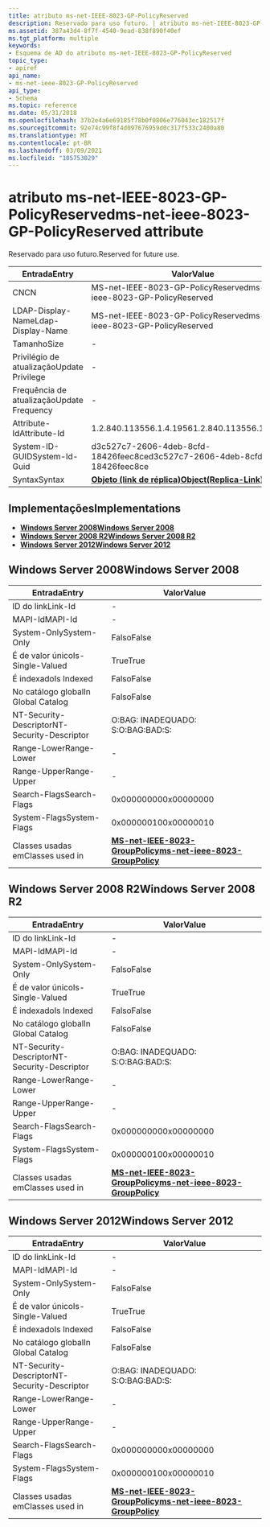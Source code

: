 ```yaml
---
title: atributo ms-net-IEEE-8023-GP-PolicyReserved
description: Reservado para uso futuro. | atributo ms-net-IEEE-8023-GP-PolicyReserved
ms.assetid: 387a43d4-8f7f-4540-9ead-838f890f40ef
ms.tgt_platform: multiple
keywords:
- Esquema de AD do atributo ms-net-IEEE-8023-GP-PolicyReserved
topic_type:
- apiref
api_name:
- ms-net-ieee-8023-GP-PolicyReserved
api_type:
- Schema
ms.topic: reference
ms.date: 05/31/2018
ms.openlocfilehash: 37b2e4a6e69185f78b0f0806e776043ec182517f
ms.sourcegitcommit: 92e74c99f8f4d097676959d0c317f533c2400a80
ms.translationtype: MT
ms.contentlocale: pt-BR
ms.lasthandoff: 03/09/2021
ms.locfileid: "105753029"
---
```

# <a name="ms-net-ieee-8023-gp-policyreserved-attribute"></a><span data-ttu-id="6a6f2-105">atributo ms-net-IEEE-8023-GP-PolicyReserved</span><span class="sxs-lookup"><span data-stu-id="6a6f2-105">ms-net-ieee-8023-GP-PolicyReserved attribute</span></span>

<span data-ttu-id="6a6f2-106">Reservado para uso futuro.</span><span class="sxs-lookup"><span data-stu-id="6a6f2-106">Reserved for future use.</span></span>



| <span data-ttu-id="6a6f2-107">Entrada</span><span class="sxs-lookup"><span data-stu-id="6a6f2-107">Entry</span></span> | <span data-ttu-id="6a6f2-108">Valor</span><span class="sxs-lookup"><span data-stu-id="6a6f2-108">Value</span></span> |
|-------------------|-------------------------------------------------------|
| <span data-ttu-id="6a6f2-109">CN</span><span class="sxs-lookup"><span data-stu-id="6a6f2-109">CN</span></span>                | <span data-ttu-id="6a6f2-110">MS-net-IEEE-8023-GP-PolicyReserved</span><span class="sxs-lookup"><span data-stu-id="6a6f2-110">ms-net-ieee-8023-GP-PolicyReserved</span></span>                    |
| <span data-ttu-id="6a6f2-111">LDAP-Display-Name</span><span class="sxs-lookup"><span data-stu-id="6a6f2-111">Ldap-Display-Name</span></span> | <span data-ttu-id="6a6f2-112">MS-net-IEEE-8023-GP-PolicyReserved</span><span class="sxs-lookup"><span data-stu-id="6a6f2-112">ms-net-ieee-8023-GP-PolicyReserved</span></span>                    |
| <span data-ttu-id="6a6f2-113">Tamanho</span><span class="sxs-lookup"><span data-stu-id="6a6f2-113">Size</span></span>              | \-                                                    |
| <span data-ttu-id="6a6f2-114">Privilégio de atualização</span><span class="sxs-lookup"><span data-stu-id="6a6f2-114">Update Privilege</span></span>  | \-                                                    |
| <span data-ttu-id="6a6f2-115">Frequência de atualização</span><span class="sxs-lookup"><span data-stu-id="6a6f2-115">Update Frequency</span></span>  | \-                                                    |
| <span data-ttu-id="6a6f2-116">Attribute-Id</span><span class="sxs-lookup"><span data-stu-id="6a6f2-116">Attribute-Id</span></span>      | <span data-ttu-id="6a6f2-117">1.2.840.113556.1.4.1956</span><span class="sxs-lookup"><span data-stu-id="6a6f2-117">1.2.840.113556.1.4.1956</span></span>                               |
| <span data-ttu-id="6a6f2-118">System-ID-GUID</span><span class="sxs-lookup"><span data-stu-id="6a6f2-118">System-Id-Guid</span></span>    | <span data-ttu-id="6a6f2-119">d3c527c7-2606-4deb-8cfd-18426feec8ce</span><span class="sxs-lookup"><span data-stu-id="6a6f2-119">d3c527c7-2606-4deb-8cfd-18426feec8ce</span></span>                  |
| <span data-ttu-id="6a6f2-120">Syntax</span><span class="sxs-lookup"><span data-stu-id="6a6f2-120">Syntax</span></span>            | [<span data-ttu-id="6a6f2-121">**Objeto (link de réplica)**</span><span class="sxs-lookup"><span data-stu-id="6a6f2-121">**Object(Replica-Link)**</span></span>](s-object-replica-link.md) |



## <a name="implementations"></a><span data-ttu-id="6a6f2-122">Implementações</span><span class="sxs-lookup"><span data-stu-id="6a6f2-122">Implementations</span></span>

-   [<span data-ttu-id="6a6f2-123">**Windows Server 2008**</span><span class="sxs-lookup"><span data-stu-id="6a6f2-123">**Windows Server 2008**</span></span>](#windows-server-2008)
-   [<span data-ttu-id="6a6f2-124">**Windows Server 2008 R2**</span><span class="sxs-lookup"><span data-stu-id="6a6f2-124">**Windows Server 2008 R2**</span></span>](#windows-server-2008-r2)
-   [<span data-ttu-id="6a6f2-125">**Windows Server 2012**</span><span class="sxs-lookup"><span data-stu-id="6a6f2-125">**Windows Server 2012**</span></span>](#windows-server-2012)

## <a name="windows-server-2008"></a><span data-ttu-id="6a6f2-126">Windows Server 2008</span><span class="sxs-lookup"><span data-stu-id="6a6f2-126">Windows Server 2008</span></span>



| <span data-ttu-id="6a6f2-127">Entrada</span><span class="sxs-lookup"><span data-stu-id="6a6f2-127">Entry</span></span> | <span data-ttu-id="6a6f2-128">Valor</span><span class="sxs-lookup"><span data-stu-id="6a6f2-128">Value</span></span> |
|------------------------|-----------------------------------------------------------------------------------|
| <span data-ttu-id="6a6f2-129">ID do link</span><span class="sxs-lookup"><span data-stu-id="6a6f2-129">Link-Id</span></span>                | \-                                                                                |
| <span data-ttu-id="6a6f2-130">MAPI-Id</span><span class="sxs-lookup"><span data-stu-id="6a6f2-130">MAPI-Id</span></span>                | \-                                                                                |
| <span data-ttu-id="6a6f2-131">System-Only</span><span class="sxs-lookup"><span data-stu-id="6a6f2-131">System-Only</span></span>            | <span data-ttu-id="6a6f2-132">Falso</span><span class="sxs-lookup"><span data-stu-id="6a6f2-132">False</span></span>                                                                             |
| <span data-ttu-id="6a6f2-133">É de valor único</span><span class="sxs-lookup"><span data-stu-id="6a6f2-133">Is-Single-Valued</span></span>       | <span data-ttu-id="6a6f2-134">True</span><span class="sxs-lookup"><span data-stu-id="6a6f2-134">True</span></span>                                                                              |
| <span data-ttu-id="6a6f2-135">É indexado</span><span class="sxs-lookup"><span data-stu-id="6a6f2-135">Is Indexed</span></span>             | <span data-ttu-id="6a6f2-136">Falso</span><span class="sxs-lookup"><span data-stu-id="6a6f2-136">False</span></span>                                                                             |
| <span data-ttu-id="6a6f2-137">No catálogo global</span><span class="sxs-lookup"><span data-stu-id="6a6f2-137">In Global Catalog</span></span>      | <span data-ttu-id="6a6f2-138">Falso</span><span class="sxs-lookup"><span data-stu-id="6a6f2-138">False</span></span>                                                                             |
| <span data-ttu-id="6a6f2-139">NT-Security-Descriptor</span><span class="sxs-lookup"><span data-stu-id="6a6f2-139">NT-Security-Descriptor</span></span> | <span data-ttu-id="6a6f2-140">O:BAG: INADEQUADO: S:</span><span class="sxs-lookup"><span data-stu-id="6a6f2-140">O:BAG:BAD:S:</span></span>                                                                      |
| <span data-ttu-id="6a6f2-141">Range-Lower</span><span class="sxs-lookup"><span data-stu-id="6a6f2-141">Range-Lower</span></span>            | \-                                                                                |
| <span data-ttu-id="6a6f2-142">Range-Upper</span><span class="sxs-lookup"><span data-stu-id="6a6f2-142">Range-Upper</span></span>            | \-                                                                                |
| <span data-ttu-id="6a6f2-143">Search-Flags</span><span class="sxs-lookup"><span data-stu-id="6a6f2-143">Search-Flags</span></span>           | <span data-ttu-id="6a6f2-144">0x00000000</span><span class="sxs-lookup"><span data-stu-id="6a6f2-144">0x00000000</span></span>                                                                        |
| <span data-ttu-id="6a6f2-145">System-Flags</span><span class="sxs-lookup"><span data-stu-id="6a6f2-145">System-Flags</span></span>           | <span data-ttu-id="6a6f2-146">0x00000010</span><span class="sxs-lookup"><span data-stu-id="6a6f2-146">0x00000010</span></span>                                                                        |
| <span data-ttu-id="6a6f2-147">Classes usadas em</span><span class="sxs-lookup"><span data-stu-id="6a6f2-147">Classes used in</span></span>        | [<span data-ttu-id="6a6f2-148">**MS-net-IEEE-8023-GroupPolicy**</span><span class="sxs-lookup"><span data-stu-id="6a6f2-148">**ms-net-ieee-8023-GroupPolicy**</span></span>](c-ms-net-ieee-8023-grouppolicy.md)<br/> |



## <a name="windows-server-2008-r2"></a><span data-ttu-id="6a6f2-149">Windows Server 2008 R2</span><span class="sxs-lookup"><span data-stu-id="6a6f2-149">Windows Server 2008 R2</span></span>



| <span data-ttu-id="6a6f2-150">Entrada</span><span class="sxs-lookup"><span data-stu-id="6a6f2-150">Entry</span></span> | <span data-ttu-id="6a6f2-151">Valor</span><span class="sxs-lookup"><span data-stu-id="6a6f2-151">Value</span></span> |
|------------------------|-----------------------------------------------------------------------------------|
| <span data-ttu-id="6a6f2-152">ID do link</span><span class="sxs-lookup"><span data-stu-id="6a6f2-152">Link-Id</span></span>                | \-                                                                                |
| <span data-ttu-id="6a6f2-153">MAPI-Id</span><span class="sxs-lookup"><span data-stu-id="6a6f2-153">MAPI-Id</span></span>                | \-                                                                                |
| <span data-ttu-id="6a6f2-154">System-Only</span><span class="sxs-lookup"><span data-stu-id="6a6f2-154">System-Only</span></span>            | <span data-ttu-id="6a6f2-155">Falso</span><span class="sxs-lookup"><span data-stu-id="6a6f2-155">False</span></span>                                                                             |
| <span data-ttu-id="6a6f2-156">É de valor único</span><span class="sxs-lookup"><span data-stu-id="6a6f2-156">Is-Single-Valued</span></span>       | <span data-ttu-id="6a6f2-157">True</span><span class="sxs-lookup"><span data-stu-id="6a6f2-157">True</span></span>                                                                              |
| <span data-ttu-id="6a6f2-158">É indexado</span><span class="sxs-lookup"><span data-stu-id="6a6f2-158">Is Indexed</span></span>             | <span data-ttu-id="6a6f2-159">Falso</span><span class="sxs-lookup"><span data-stu-id="6a6f2-159">False</span></span>                                                                             |
| <span data-ttu-id="6a6f2-160">No catálogo global</span><span class="sxs-lookup"><span data-stu-id="6a6f2-160">In Global Catalog</span></span>      | <span data-ttu-id="6a6f2-161">Falso</span><span class="sxs-lookup"><span data-stu-id="6a6f2-161">False</span></span>                                                                             |
| <span data-ttu-id="6a6f2-162">NT-Security-Descriptor</span><span class="sxs-lookup"><span data-stu-id="6a6f2-162">NT-Security-Descriptor</span></span> | <span data-ttu-id="6a6f2-163">O:BAG: INADEQUADO: S:</span><span class="sxs-lookup"><span data-stu-id="6a6f2-163">O:BAG:BAD:S:</span></span>                                                                      |
| <span data-ttu-id="6a6f2-164">Range-Lower</span><span class="sxs-lookup"><span data-stu-id="6a6f2-164">Range-Lower</span></span>            | \-                                                                                |
| <span data-ttu-id="6a6f2-165">Range-Upper</span><span class="sxs-lookup"><span data-stu-id="6a6f2-165">Range-Upper</span></span>            | \-                                                                                |
| <span data-ttu-id="6a6f2-166">Search-Flags</span><span class="sxs-lookup"><span data-stu-id="6a6f2-166">Search-Flags</span></span>           | <span data-ttu-id="6a6f2-167">0x00000000</span><span class="sxs-lookup"><span data-stu-id="6a6f2-167">0x00000000</span></span>                                                                        |
| <span data-ttu-id="6a6f2-168">System-Flags</span><span class="sxs-lookup"><span data-stu-id="6a6f2-168">System-Flags</span></span>           | <span data-ttu-id="6a6f2-169">0x00000010</span><span class="sxs-lookup"><span data-stu-id="6a6f2-169">0x00000010</span></span>                                                                        |
| <span data-ttu-id="6a6f2-170">Classes usadas em</span><span class="sxs-lookup"><span data-stu-id="6a6f2-170">Classes used in</span></span>        | [<span data-ttu-id="6a6f2-171">**MS-net-IEEE-8023-GroupPolicy**</span><span class="sxs-lookup"><span data-stu-id="6a6f2-171">**ms-net-ieee-8023-GroupPolicy**</span></span>](c-ms-net-ieee-8023-grouppolicy.md)<br/> |



## <a name="windows-server-2012"></a><span data-ttu-id="6a6f2-172">Windows Server 2012</span><span class="sxs-lookup"><span data-stu-id="6a6f2-172">Windows Server 2012</span></span>



| <span data-ttu-id="6a6f2-173">Entrada</span><span class="sxs-lookup"><span data-stu-id="6a6f2-173">Entry</span></span> | <span data-ttu-id="6a6f2-174">Valor</span><span class="sxs-lookup"><span data-stu-id="6a6f2-174">Value</span></span> |
|------------------------|-----------------------------------------------------------------------------------|
| <span data-ttu-id="6a6f2-175">ID do link</span><span class="sxs-lookup"><span data-stu-id="6a6f2-175">Link-Id</span></span>                | \-                                                                                |
| <span data-ttu-id="6a6f2-176">MAPI-Id</span><span class="sxs-lookup"><span data-stu-id="6a6f2-176">MAPI-Id</span></span>                | \-                                                                                |
| <span data-ttu-id="6a6f2-177">System-Only</span><span class="sxs-lookup"><span data-stu-id="6a6f2-177">System-Only</span></span>            | <span data-ttu-id="6a6f2-178">Falso</span><span class="sxs-lookup"><span data-stu-id="6a6f2-178">False</span></span>                                                                             |
| <span data-ttu-id="6a6f2-179">É de valor único</span><span class="sxs-lookup"><span data-stu-id="6a6f2-179">Is-Single-Valued</span></span>       | <span data-ttu-id="6a6f2-180">True</span><span class="sxs-lookup"><span data-stu-id="6a6f2-180">True</span></span>                                                                              |
| <span data-ttu-id="6a6f2-181">É indexado</span><span class="sxs-lookup"><span data-stu-id="6a6f2-181">Is Indexed</span></span>             | <span data-ttu-id="6a6f2-182">Falso</span><span class="sxs-lookup"><span data-stu-id="6a6f2-182">False</span></span>                                                                             |
| <span data-ttu-id="6a6f2-183">No catálogo global</span><span class="sxs-lookup"><span data-stu-id="6a6f2-183">In Global Catalog</span></span>      | <span data-ttu-id="6a6f2-184">Falso</span><span class="sxs-lookup"><span data-stu-id="6a6f2-184">False</span></span>                                                                             |
| <span data-ttu-id="6a6f2-185">NT-Security-Descriptor</span><span class="sxs-lookup"><span data-stu-id="6a6f2-185">NT-Security-Descriptor</span></span> | <span data-ttu-id="6a6f2-186">O:BAG: INADEQUADO: S:</span><span class="sxs-lookup"><span data-stu-id="6a6f2-186">O:BAG:BAD:S:</span></span>                                                                      |
| <span data-ttu-id="6a6f2-187">Range-Lower</span><span class="sxs-lookup"><span data-stu-id="6a6f2-187">Range-Lower</span></span>            | \-                                                                                |
| <span data-ttu-id="6a6f2-188">Range-Upper</span><span class="sxs-lookup"><span data-stu-id="6a6f2-188">Range-Upper</span></span>            | \-                                                                                |
| <span data-ttu-id="6a6f2-189">Search-Flags</span><span class="sxs-lookup"><span data-stu-id="6a6f2-189">Search-Flags</span></span>           | <span data-ttu-id="6a6f2-190">0x00000000</span><span class="sxs-lookup"><span data-stu-id="6a6f2-190">0x00000000</span></span>                                                                        |
| <span data-ttu-id="6a6f2-191">System-Flags</span><span class="sxs-lookup"><span data-stu-id="6a6f2-191">System-Flags</span></span>           | <span data-ttu-id="6a6f2-192">0x00000010</span><span class="sxs-lookup"><span data-stu-id="6a6f2-192">0x00000010</span></span>                                                                        |
| <span data-ttu-id="6a6f2-193">Classes usadas em</span><span class="sxs-lookup"><span data-stu-id="6a6f2-193">Classes used in</span></span>        | [<span data-ttu-id="6a6f2-194">**MS-net-IEEE-8023-GroupPolicy**</span><span class="sxs-lookup"><span data-stu-id="6a6f2-194">**ms-net-ieee-8023-GroupPolicy**</span></span>](c-ms-net-ieee-8023-grouppolicy.md)<br/> |



 

 






